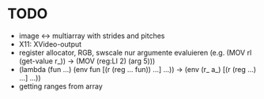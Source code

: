 # TODO

* image <-> multiarray with strides and pitches
* X11: XVideo-output
* register allocator, RGB, swscale
  nur argumente evaluieren (e.g. (MOV rl (get-value r_)) -> (MOV (reg:LI 2) (arg 5)))
* (lambda (fun ...) (env fun [(r (reg ... fun)) ...] ...)) ->
  (env (r_ a_) [(r (reg ...) ...] ...))
* getting ranges from array
